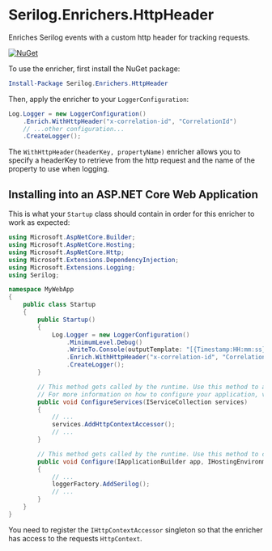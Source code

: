 # Serilog.Enrichers.HttpHeader

Enriches Serilog events with a custom http header for tracking requests.

<!-- [![Build status](https://ci.appveyor.com/api/projects/status/c280e547sj758qfc/branch/master?svg=true)](https://ci.appveyor.com/project/ejcoyle88/serilog-enrichers-http-header/branch/master) -->
<!-- [![Coverage Status](https://coveralls.io/repos/github/ekmsystems/serilog-enrichers-correlation-id/badge.svg?branch=master)](https://coveralls.io/github/ekmsystems/serilog-enrichers-http-header?branch=master) -->
[![NuGet](http://img.shields.io/nuget/v/Serilog.Enrichers.HttpHeader.svg?style=flat)](https://www.nuget.org/packages/Serilog.Enrichers.HttpHeader/)

To use the enricher, first install the NuGet package:

```powershell
Install-Package Serilog.Enrichers.HttpHeader
```

Then, apply the enricher to your `LoggerConfiguration`:

```csharp
Log.Logger = new LoggerConfiguration()
    .Enrich.WithHttpHeader("x-correlation-id", "CorrelationId")
    // ...other configuration...
    .CreateLogger();
```

The `WithHttpHeader(headerKey, propertyName)` enricher allows you to specify a headerKey to retrieve from the http request and the name of the property to use when logging.

## Installing into an ASP.NET Core Web Application

This is what your `Startup` class should contain in order for this enricher to work as expected:

```cs
using Microsoft.AspNetCore.Builder;
using Microsoft.AspNetCore.Hosting;
using Microsoft.AspNetCore.Http;
using Microsoft.Extensions.DependencyInjection;
using Microsoft.Extensions.Logging;
using Serilog;

namespace MyWebApp
{
    public class Startup
    {
        public Startup()
        {
            Log.Logger = new LoggerConfiguration()
                .MinimumLevel.Debug()
                .WriteTo.Console(outputTemplate: "[{Timestamp:HH:mm:ss} {CorrelationId} {Level:u3}] {Message:lj}{NewLine}{Exception}")
                .Enrich.WithHttpHeader("x-correlation-id", "CorrelationId")
                .CreateLogger();
        }

        // This method gets called by the runtime. Use this method to add services to the container.
        // For more information on how to configure your application, visit https://go.microsoft.com/fwlink/?LinkID=398940
        public void ConfigureServices(IServiceCollection services)
        {
            // ...
            services.AddHttpContextAccessor();
            // ...
        }

        // This method gets called by the runtime. Use this method to configure the HTTP request pipeline.
        public void Configure(IApplicationBuilder app, IHostingEnvironment env, ILoggerFactory loggerFactory)
        {
            // ...
            loggerFactory.AddSerilog();
            // ...
        }
    }
}
```

You need to register the `IHttpContextAccessor` singleton so that the enricher has access to the requests `HttpContext`.
